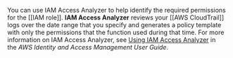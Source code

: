 You can use IAM Access Analyzer to help identify the required permissions for the [[IAM role]]. **IAM Access Analyzer** reviews your [[AWS CloudTrail]] logs over the date range that you specify and generates a policy template with only the permissions that the function used during that time. For more information on IAM Access Analyzer, see [Using IAM Access Analyzer](https://docs.aws.amazon.com/IAM/latest/UserGuide/what-is-access-analyzer.html) in the _AWS Identity and Access Management User Guide_.